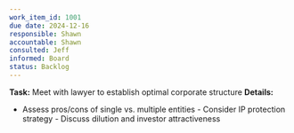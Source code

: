 ```yaml
---
work_item_id: 1001
due date: 2024-12-16
responsible: Shawn
accountable: Shawn
consulted: Jeff
informed: Board
status: Backlog
---
```


**Task:** Meet with lawyer to establish optimal corporate structure
**Details:**
- Assess pros/cons of single vs. multiple entities - Consider IP protection strategy - Discuss dilution and investor attractiveness
